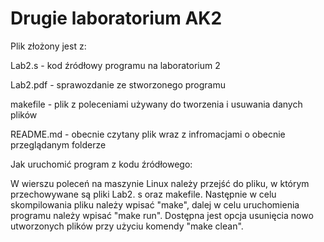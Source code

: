 # Drugie laboratorium AK2

Plik złożony jest z:

Lab2.s - kod źródłowy programu na laboratorium 2

Lab2.pdf - sprawozdanie ze stworzonego programu

makefile - plik z poleceniami używany do tworzenia i usuwania danych plików

README.md - obecnie czytany plik wraz z infromacjami o obecnie przeglądanym folderze

Jak uruchomić program z kodu źródłowego:

W wierszu poleceń na maszynie Linux należy przejść do pliku, w którym przechowywane są pliki Lab2. s oraz makefile. Następnie w celu skompilowania pliku należy wpisać "make", dalej w celu uruchomienia programu należy wpisać "make run". Dostępna jest opcja usunięcia nowo utworzonych plików przy użyciu komendy "make clean".
